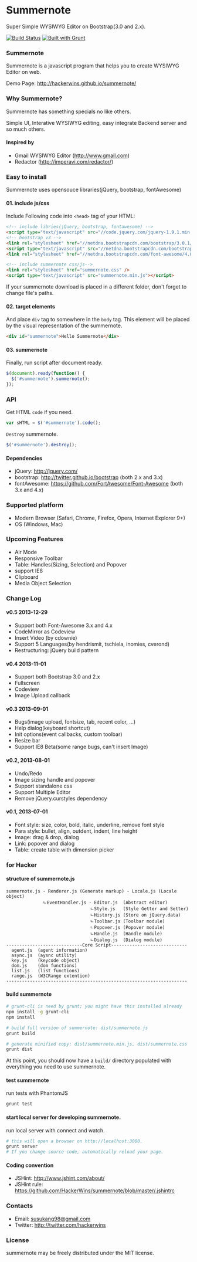 # Summernote
Super Simple WYSIWYG Editor on Bootstrap(3.0 and 2.x).

[![Build Status](https://secure.travis-ci.org/HackerWins/summernote.png)](http://travis-ci.org/HackerWins/summernote)
[![Built with Grunt](https://cdn.gruntjs.com/builtwith.png)](http://gruntjs.com/)

### Summernote
Summernote is a javascript program that helps you to create WYSIWYG Editor on web.

Demo Page: http://hackerwins.github.io/summernote/

### Why Summernote?

Summernote has something specials no like others.

Simple UI, Interative WYSIWYG editing, easy integrate Backend server and so much others.

#### Inspired by
* Gmail WYSIWYG Editor (http://www.gmail.com)
* Redactor (http://imperavi.com/redactor/)

### Easy to install

Summernote uses opensouce libraries(jQuery, bootstrap, fontAwesome) 

#### 01. include js/css
Include Following code into `<head>` tag of your HTML:
```html
<!-- include libries(jQuery, bootstrap, fontawesome) -->
<script type="text/javascript" src="//code.jquery.com/jquery-1.9.1.min.js"></script> 
<!-- bootstrap v3 -->
<link rel="stylesheet" href="//netdna.bootstrapcdn.com/bootstrap/3.0.1/css/bootstrap.min.css" />
<script type="text/javascript" src="//netdna.bootstrapcdn.com/bootstrap/3.0.1/js/bootstrap.min.js"></script>
<link rel="stylesheet" href="//netdna.bootstrapcdn.com/font-awesome/4.0.1/css/font-awesome.min.css" />

<!-- include summernote css/js-->
<link rel="stylesheet" href="summernote.css" />
<script type="text/javascript" src="summernote.min.js"></script>
```
If your summernote download is placed in a different folder, don't forget to change file's paths.

#### 02. target elements
And place `div` tag to somewhere in the `body` tag. This element will be placed by the visual representation of the summernote.
```html
<div id="summernote">Hello Summernote</div>
```

#### 03. summernote
Finally, run script after document ready.
```javascript
$(document).ready(function() {
  $('#summernote').summernote();
});
```

### API
Get HTML `code` if you need.

```javascript
var sHTML = $('#summernote').code();
```

`Destroy` summernote.

```javascript
$('#summernote').destroy();
```

#### Dependencies
* jQuery: http://jquery.com/
* bootstrap: http://twitter.github.io/bootstrap (both 2.x and 3.x)
* fontAwesome: https://github.com/FortAwesome/Font-Awesome (both 3.x and 4.x)

### Supported platform
* Modern Browser (Safari, Chrome, Firefox, Opera, Internet Explorer 9+)
* OS (Windows, Mac)

### Upcoming Features
* Air Mode
* Responsive Toolbar
* Table: Handles(Sizing, Selection) and Popover
* support IE8
* Clipboard
* Media Object Selection

### Change Log

#### v0.5 2013-12-29
* Support both Font-Awesome 3.x and 4.x
* CodeMirror as Codeview
* Insert Video (by cdownie)
* Support 5 Languages(by hendrismit, tschiela, inomies, cverond)
* Restructuring: jQuery build pattern

#### v0.4 2013-11-01
* Support both Bootstrap 3.0 and 2.x
* Fullscreen
* Codeview
* Image Upload callback

#### v0.3 2013-09-01
* Bugs(image upload, fontsize, tab, recent color, ...)
* Help dialog(keyboard shortcut)
* Init options(event callbacks, custom toolbar)
* Resize bar
* Support IE8 Beta(some range bugs, can't insert Image)

#### v0.2, 2013-08-01
* Undo/Redo
* Image sizing handle and popover
* Support standalone css
* Support Multiple Editor
* Remove jQuery.curstyles dependency

#### v0.1, 2013-07-01
* Font style: size, color, bold, italic, underline, remove font style
* Para style: bullet, align, outdent, indent, line height
* Image: drag & drop, dialog
* Link: popover and dialog
* Table: create table with dimension picker

### for Hacker

#### structure of summernote.js

```
summernote.js - Renderer.js (Generate markup) - Locale.js (Locale object)
              ㄴEventHandler.js - Editor.js  (Abstract editor)
                                ㄴStyle.js   (Style Getter and Setter)
                                ㄴHistory.js (Store on jQuery.data)
                                ㄴToolbar.js (Toolbar module)
                                ㄴPopover.js (Popover module)
                                ㄴHandle.js  (Handle module)
                                ㄴDialog.js  (Dialog module)
-----------------------------Core Script-----------------------------
  agent.js  (agent information)
  async.js  (aysnc utility)
  key.js    (keycode object)
  dom.js    (dom functions)
  list.js   (list functions)
  range.js  (W3CRange extention)
---------------------------------------------------------------------
```

#### build summernote
```bash
# grunt-cli is need by grunt; you might have this installed already
npm install -g grunt-cli
npm install

# build full version of summernote: dist/summernote.js
grunt build

# generate minified copy: dist/summernote.min.js, dist/summernote.css
grunt dist
```
At this point, you should now have a `build/` directory populated with everything you need to use summernote.

#### test summernote
run tests with PhantomJS
```bash
grunt test
```

#### start local server for developing summernote.
run local server with connect and watch.
```bash
# this will open a browser on http://localhost:3000.
grunt server
# If you change source code, automatically reload your page.
```

#### Coding convention
* JSHint: http://www.jshint.com/about/
* JSHint rule: https://github.com/HackerWins/summernote/blob/master/.jshintrc

### Contacts
* Email: susukang98@gmail.com
* Twitter: http://twitter.com/hackerwins

### License
summernote may be freely distributed under the MIT license.
